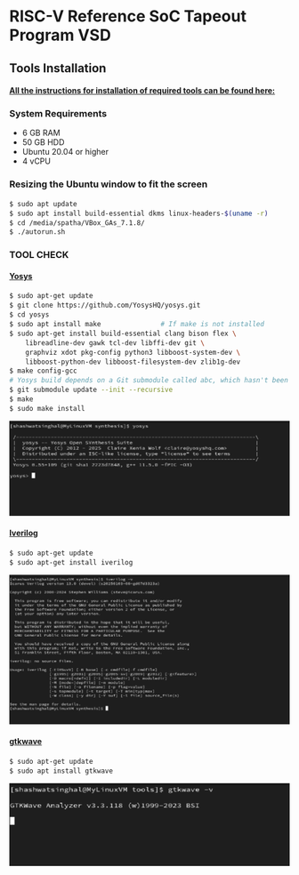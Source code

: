 
# RISC-V Reference SoC Tapeout Program VSD

## Tools Installation

#### <ins>All the instructions for installation of required tools can be found here:</ins>

### **System Requirements**
- 6 GB RAM
- 50 GB HDD
- Ubuntu 20.04 or higher
- 4 vCPU

### **Resizing the Ubuntu window to fit the screen**
```bash
$ sudo apt update
$ sudo apt install build-essential dkms linux-headers-$(uname -r)
$ cd /media/spatha/VBox_GAs_7.1.8/
$ ./autorun.sh
```

### **TOOL CHECK**

#### <ins>**Yosys**</ins>
```bash
$ sudo apt-get update
$ git clone https://github.com/YosysHQ/yosys.git
$ cd yosys
$ sudo apt install make               # If make is not installed
$ sudo apt-get install build-essential clang bison flex \
    libreadline-dev gawk tcl-dev libffi-dev git \
    graphviz xdot pkg-config python3 libboost-system-dev \
    libboost-python-dev libboost-filesystem-dev zlib1g-dev
$ make config-gcc
# Yosys build depends on a Git submodule called abc, which hasn't been initialized yet. You need to run the following command before running make
$ git submodule update --init --recursive
$ make 
$ sudo make install
```
![Alt Text](https://github.com/ShashwatSinghal123/RISC-V-SOC-TAPEOUT-VSD/blob/main/week0/images/Image_Yosys.png)

#### <ins>**Iverilog**</ins>
```bash
$ sudo apt-get update
$ sudo apt-get install iverilog
```
![Alt Text](https://github.com/ShashwatSinghal123/RISC-V-SOC-TAPEOUT-VSD/blob/main/week0/images/Image_iverilog.png)

#### <ins>**gtkwave**</ins>
```bash
$ sudo apt-get update
$ sudo apt install gtkwave
```
![Alt Text](https://github.com/ShashwatSinghal123/RISC-V-SOC-TAPEOUT-VSD/blob/main/week0/images/Image_gtkwave.png)

